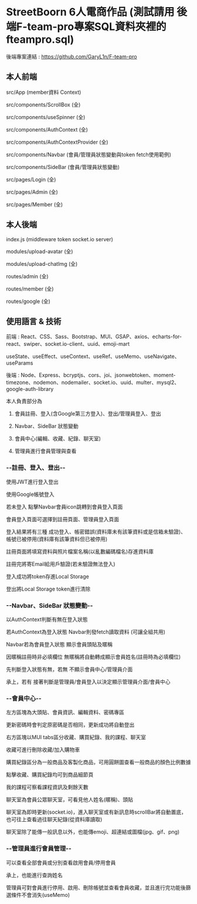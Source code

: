 # StreetBoorn 6人電商作品 (測試請用 後端F-team-pro專案SQL資料夾裡的fteampro.sql)

後端專案連結 : https://github.com/GaryL1n/F-team-pro

## 本人前端
src/App (member資料 Context)

src/components/ScrollBox (全)

src/components/useSpinner (全)

src/components/AuthContext (全)

src/components/AuthContextProvider (全)

src/components/Navbar (會員/管理員狀態變動與token fetch使用範例)

src/components/SideBar (會員/管理員狀態變動)

src/pages/Login (全)

src/pages/Admin (全)

src/pages/Member (全)
## 本人後端
index.js (middleware token socket.io server)

modules/upload-avatar (全)

modules/upload-chatImg (全)

routes/admin (全)

routes/member (全)

routes/google (全)

## 使用語言 & 技術

 前端 : React、CSS、Sass、Bootstrap、MUI、GSAP、axios、echarts-for-react、swiper、socket.io-client、uuid、emoji-mart

   useState、useEffect、useContext、useRef、useMemo、useNavigate、useParams

 後端 : Node、Express、bcryptjs、cors、joi、jsonwebtoken、moment-timezone、nodemon、nodemailer、socket.io、uuid、multer、mysql2、google-auth-library

本人負責部分為

1. 會員註冊、登入(含Google第三方登入)、登出/管理員登入、登出

2. Navbar、SideBar 狀態變動

3. 會員中心(編輯、收藏、紀錄、聊天室)

4. 管理員進行會員管理與查看


### --註冊、登入、登出--

使用JWT進行登入登出

使用Google帳號登入

若未登入 點擊Navbar會員icon跳轉到會員登入頁面

會員登入頁面可選擇到註冊頁面、管理員登入頁面

登入結果將有三種 成功登入、帳密錯誤(資料庫未有該筆資料或是信箱未驗證)、帳號已被停用(資料庫有該筆資料但已被停用)

註冊頁面將填寫資料與照片檔案名稱(以亂數編碼檔名)存進資料庫

註冊完將寄Email給用戶驗證(若未驗證無法登入)

登入成功將token存進Local Storage

登出將Local Storage token進行清除

### --Navbar、SideBar 狀態變動--

以AuthContext判斷有無在登入狀態

若AuthContext為登入狀態 Navbar則發fetch讀取資料 (可讓全組共用)

Navbar若為會員登入狀態 顯示會員頭貼及暱稱

因暱稱註冊時非必填欄位 無暱稱將自動轉成顯示會員姓名(註冊時為必填欄位)

先判斷登入狀態有無，若無 不顯示會員中心/管理員介面

承上，若有 接著判斷是管理員/會員登入以決定顯示管理員介面/會員中心

### --會員中心--

左方區塊為大頭貼、會員資訊、編輯資料、密碼專區

更新密碼時會判定原密碼是否相同，更新成功將自動登出

右方區塊以MUI tabs區分收藏、購買紀錄、我的課程、聊天室

收藏可進行刪除收藏/加入購物車

購買紀錄區分為一般商品及客製化商品，可用圓餅圖查看一般商品的顏色比例數據

點擊收藏、購買紀錄均可到商品細節頁

我的課程可察看課程資訊及剩餘天數

聊天室為會員公眾聊天室，可看見他人姓名(暱稱)、頭貼

聊天室為即時更新(socket.io)，進入聊天室或有新訊息時scrollBar將自動置底，也可往上查看過往聊天紀錄(從資料庫讀取)

聊天室除了能傳一般訊息以外，也能傳emoji、超連結或圖檔(jpg、gif、png)

### --管理員進行會員管理--

可以查看全部會員或分別查看啟用會員/停用會員

承上，也能進行查詢姓名

管理員可對會員進行停用、啟用、刪除帳號並查看會員收藏，並且進行完功能後篩選條件不會消失(useMemo)